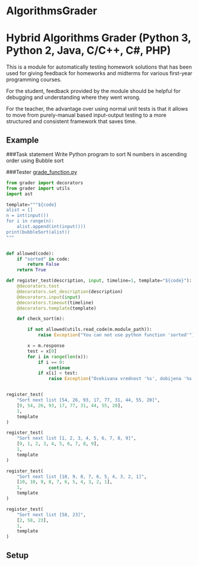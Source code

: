 # AlgorithmsGrader
Hybrid Algorithms Grader (Python 3, Python 2, Java, C/C++, C#, PHP)
=============

This is a module for automatically testing homework solutions that has been used for giving feedback for homeworks and midterms for various first-year programming courses.

For the student, feedback provided by the module should be helpful for debugging and understanding where they went wrong.

For the teacher, the advantage over using normal unit tests is that it allows to move from purely-manual based input-output testing to a more structured and consistent framework that saves time.


## Example

###Task statement
Write Python program to sort N numbers in ascending order using Bubble sort

###Tester [grade_function.py](grader/grader/tests/sort_function/grade_function.py)
```python
from grader import decorators
from grader import utils
import ast

template="""${code}
alist = []
n = int(input())
for i in range(n):
    alist.append(int(input()))
print(bubbleSort(alist))
"""


def allowed(code):
    if "sorted" in code:
        return False
    return True

def register_test(description, input, timeline=1, template="${code}"):
    @decorators.test
    @decorators.set_description(description)
    @decorators.input(input)
    @decorators.timeout(timeline)
    @decorators.template(template)

    def check_sort(m):

        if not allowed(utils.read_code(m.module_path)):
            raise Exception("You can not use python function 'sorted'")

        x = m.response
        test = x[0]
        for i in range(len(x)):
            if i == 0:
                continue
            if x[i] < test:
                raise Exception("Ocekivana vrednost '%s', dobijena '%s'" % (str(sorted(x)), str(m.response)))


register_test(
    "Sort next list [54, 26, 93, 17, 77, 31, 44, 55, 20]",
    [9, 54, 26, 93, 17, 77, 31, 44, 55, 20],
    1,
    template
)

register_test(
    "Sort next list [1, 2, 3, 4, 5, 6, 7, 8, 9]",
    [9, 1, 2, 3, 4, 5, 6, 7, 8, 9],
    1,
    template
)

register_test(
    "Sort next list [10, 9, 8, 7, 6, 5, 4, 3, 2, 1]",
    [10, 10, 9, 8, 7, 6, 5, 4, 3, 2, 1],
    1,
    template
)

register_test(
    "Sort next list [58, 23]",
    [2, 58, 23],
    1,
    template
)
```

## Setup